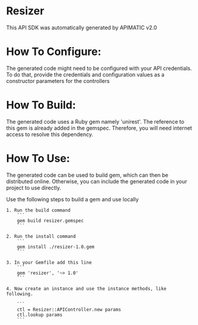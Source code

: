 Resizer
=================
This API SDK was automatically generated by APIMATIC v2.0

How To Configure:
=================
The generated code might need to be configured with your API credentials. To do that,
provide the credentials and configuration values as a constructor parameters for the controllers

How To Build: 
=============
The generated code uses a Ruby gem namely 'unirest'. The reference to this gem is
already added in the gemspec. Therefore, you will need internet access to resolve
this dependency.

How To Use:
===========
The generated code can be used to build gem, which can then be distributed online.
Otherwise, you can include the generated code in your project to use directly.

Use the following steps to build a gem and use locally

    1. Run the build command
        ```
        gem build resizer.gemspec
        ```

    2. Run the install command  
        ```
        gem install ./resizer-1.0.gem
        ```

    3. In your Gemfile add this line
        ```
        gem 'resizer', '~> 1.0'
        ```

    4. Now create an instance and use the instance methods, like following.

        ```
        ctl = Resizer::APIController.new params
        ctl.lookup params
        ```
